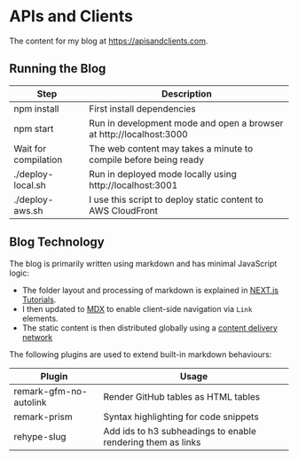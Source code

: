 # APIs and Clients

The content for my blog at https://apisandclients.com.

## Running the Blog

| Step | Description |
| ---- | ----------- |
| npm install | First install dependencies |
| npm start | Run in development mode and open a browser at http://localhost:3000 |
| Wait for compilation | The web content may takes a minute to compile before being ready |
| ./deploy-local.sh | Run in deployed mode locally using http://localhost:3001 |
| ./deploy-aws.sh | I use this script to deploy static content to AWS CloudFront |

## Blog Technology

The blog is primarily written using markdown and has minimal JavaScript logic:

- The folder layout and processing of markdown is explained in [NEXT.js Tutorials](https://nextjs.org/learn-pages-router/basics/data-fetching/blog-data).
- I then updated to [MDX](https://nextjs.org/docs/pages/building-your-application/configuring/mdx) to enable client-side navigation via `Link` elements.
- The static content is then distributed globally using a [content delivery network](https://apisandclients.com/posts/cdn-static-content-delivery)

The following plugins are used to extend built-in markdown behaviours:

| Plugin | Usage |
| ------ | ----- |
| remark-gfm-no-autolink | Render GitHub tables as HTML tables |
| remark-prism | Syntax highlighting for code snippets |
| rehype-slug | Add ids to h3 subheadings to enable rendering them as links |
